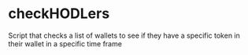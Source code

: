 # checkHODLers
Script that checks a list of wallets to see if they have a specific token in their wallet in a specific time frame
